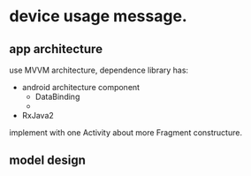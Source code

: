 # device usage message.

## app architecture
use MVVM architecture, dependence library has:
* android architecture component
    * DataBinding
    *
* RxJava2

implement with one Activity about more Fragment constructure.

## model design

